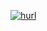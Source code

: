 <a href="https://discord.gg/defender"><p><img align="center" src="https://discord.c99.nl/widget/theme-2/818623172412178473.png" alt="hurl"/></a>

